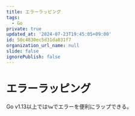 ```yaml
---
title: エラーラッピング
tags:
  - Go
private: true
updated_at: '2024-07-23T19:45:05+09:00'
id: 50c4830ec5d31da831f7
organization_url_name: null
slide: false
ignorePublish: false
---
```

# エラーラッピング

Go v1.13以上では`%w`でエラーを便利にラップできる。

